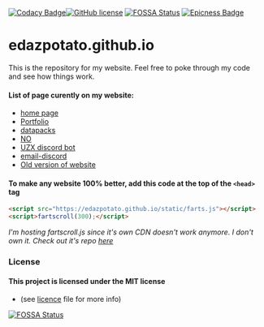 [![Codacy Badge](https://api.codacy.com/project/badge/Grade/e9d6f257fadf43bd884b4435e2480ad8)](https://www.codacy.com/manual/edazpotato/edazpotato.github.io?utm_source=github.com&amp;utm_medium=referral&amp;utm_content=edazpotato/edazpotato.github.io&amp;utm_campaign=Badge_Grade)[![GitHub license](https://img.shields.io/badge/license-MIT-blue.svg)](https://github.com/edazpotato/edazpotato.github.io/blob/master/LICENSE) [![FOSSA Status](https://app.fossa.com/api/projects/git%2Bgithub.com%2Fedazpotato%2Fedazpotato.github.io.svg?type=shield)](https://app.fossa.com/projects/git%2Bgithub.com%2Fedazpotato%2Fedazpotato.github.io?ref=badge_shield) [![Epicness Badge](https://img.shields.io/badge/epic%3F-yes-brightgreen?logo=Coursera)](http://iamawesome.com/)
# edazpotato.github.io #
This is the repository for my website.
Feel free to poke through my code and see how things work.

#### List of page curently on my website:
- [home page](https://edazpotato.github.io/)
- [Portfolio](https://edazpotato.github.io/portfolio/)
- [datapacks](https://edazpotato.github.io/datapacks/)
- [NO](https://edazpotato.github.io/NO/)
- [UZX discord bot](https://edazpotato.github.io/uzx/)
- [email-discord](https://edazpotato.github.io/email-disord/)
- [Old version of website](https://edazpotato.github.io/old)


#### To make any website 100% better, add this code at the top of the `<head>` tag
```html
<script src="https://edazpotato.github.io/static/farts.js"></script>
<script>fartscroll(300);</script>
```
*I'm hosting fartscroll.js since it's own CDN doesn't work anymore. I don't own it. Check out it's repo [here](https://github.com/theonion/fartscroll.js)*

### License
#### This project is licensed under the MIT license 
- (see [licence](./LICENCE) file for more info)

[![FOSSA Status](https://app.fossa.com/api/projects/git%2Bgithub.com%2Fedazpotato%2Fedazpotato.github.io.svg?type=large)](https://app.fossa.com/projects/git%2Bgithub.com%2Fedazpotato%2Fedazpotato.github.io?ref=badge_large)
